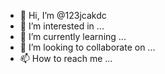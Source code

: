 - 👋 Hi, I’m @123jcakdc
- 👀 I’m interested in ...
- 🌱 I’m currently learning ...
- 💞️ I’m looking to collaborate on ...
- 📫 How to reach me ...

<!---
123jcakdc/123jcakdc is a ✨ special ✨ repository because its `README.md` (this file) appears on your GitHub profile.
You can click the Preview link to take a look at your changes.
--->
